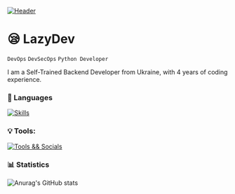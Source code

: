 [![Header](https://i.postimg.cc/s259SrTx/lazydevbanner.png)](https://devbutlazy.vn.ua/)

# 😪 LazyDev

`DevOps` `DevSecOps` `Python Developer`    

I am a Self-Trained Backend Developer from Ukraine, with 4 years of coding experience.


### 🔧 Languages
[![Skills](https://skillicons.dev/icons?i=python,cpp,html,css)](https://skillicons.dev)
### 💡 Tools:
[![Tools && Socials](https://skillicons.dev/icons?i=vscode,visualstudio,git,discord,cmake)](https://skillicons.dev)

### 📊 Statistics
![Anurag's GitHub stats](https://github-readme-stats.vercel.app/api?username=devbutlazy&show_icons=true&theme=dark)
